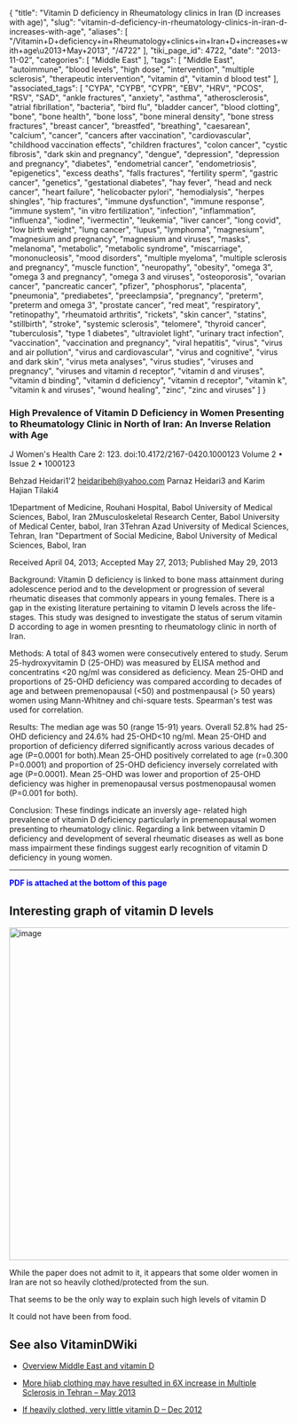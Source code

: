{
    "title": "Vitamin D deficiency in Rheumatology clinics in Iran (D increases with age)",
    "slug": "vitamin-d-deficiency-in-rheumatology-clinics-in-iran-d-increases-with-age",
    "aliases": [
        "/Vitamin+D+deficiency+in+Rheumatology+clinics+in+Iran+D+increases+with+age\u2013+May+2013",
        "/4722"
    ],
    "tiki_page_id": 4722,
    "date": "2013-11-02",
    "categories": [
        "Middle East"
    ],
    "tags": [
        "Middle East",
        "autoimmune",
        "blood levels",
        "high dose",
        "intervention",
        "multiple sclerosis",
        "therapeutic intervention",
        "vitamin d",
        "vitamin d blood test"
    ],
    "associated_tags": [
        "CYPA",
        "CYPB",
        "CYPR",
        "EBV",
        "HRV",
        "PCOS",
        "RSV",
        "SAD",
        "ankle fractures",
        "anxiety",
        "asthma",
        "atherosclerosis",
        "atrial fibrillation",
        "bacteria",
        "bird flu",
        "bladder cancer",
        "blood clotting",
        "bone",
        "bone health",
        "bone loss",
        "bone mineral density",
        "bone stress fractures",
        "breast cancer",
        "breastfed",
        "breathing",
        "caesarean",
        "calcium",
        "cancer",
        "cancers after vaccination",
        "cardiovascular",
        "childhood vaccination effects",
        "children fractures",
        "colon cancer",
        "cystic fibrosis",
        "dark skin and pregnancy",
        "dengue",
        "depression",
        "depression and pregnancy",
        "diabetes",
        "endometrial cancer",
        "endometriosis",
        "epigenetics",
        "excess deaths",
        "falls fractures",
        "fertility sperm",
        "gastric cancer",
        "genetics",
        "gestational diabetes",
        "hay fever",
        "head and neck cancer",
        "heart failure",
        "helicobacter pylori",
        "hemodialysis",
        "herpes shingles",
        "hip fractures",
        "immune dysfunction",
        "immune response",
        "immune system",
        "in vitro fertilization",
        "infection",
        "inflammation",
        "influenza",
        "iodine",
        "ivermectin",
        "leukemia",
        "liver cancer",
        "long covid",
        "low birth weight",
        "lung cancer",
        "lupus",
        "lymphoma",
        "magnesium",
        "magnesium and pregnancy",
        "magnesium and viruses",
        "masks",
        "melanoma",
        "metabolic",
        "metabolic syndrome",
        "miscarriage",
        "mononucleosis",
        "mood disorders",
        "multiple myeloma",
        "multiple sclerosis and pregnancy",
        "muscle function",
        "neuropathy",
        "obesity",
        "omega 3",
        "omega 3 and pregnancy",
        "omega 3 and viruses",
        "osteoporosis",
        "ovarian cancer",
        "pancreatic cancer",
        "pfizer",
        "phosphorus",
        "placenta",
        "pneumonia",
        "prediabetes",
        "preeclampsia",
        "pregnancy",
        "preterm",
        "preterm and omega 3",
        "prostate cancer",
        "red meat",
        "respiratory",
        "retinopathy",
        "rheumatoid arthritis",
        "rickets",
        "skin cancer",
        "statins",
        "stillbirth",
        "stroke",
        "systemic sclerosis",
        "telomere",
        "thyroid cancer",
        "tuberculosis",
        "type 1 diabetes",
        "ultraviolet light",
        "urinary tract infection",
        "vaccination",
        "vaccination and pregnancy",
        "viral hepatitis",
        "virus",
        "virus and air pollution",
        "virus and cardiovascular",
        "virus and cognitive",
        "virus and dark skin",
        "virus meta analyses",
        "virus studies",
        "viruses and pregnancy",
        "viruses and vitamin d receptor",
        "vitamin d and viruses",
        "vitamin d binding",
        "vitamin d deficiency",
        "vitamin d receptor",
        "vitamin k",
        "vitamin k and viruses",
        "wound healing",
        "zinc",
        "zinc and viruses"
    ]
}


### High Prevalence of Vitamin D Deficiency in Women Presenting to Rheumatology Clinic in North of Iran: An Inverse Relation with Age

J Women's Health Care 2: 123. doi:10.4172/2167-0420.1000123 Volume 2 • Issue 2 • 1000123

Behzad Heidari1'2 heidaribeh@yahoo.com Parnaz Heidari3 and Karim Hajian Tilaki4

1Department of Medicine, Rouhani Hospital, Babol University of Medical Sciences, Babol, Iran 2Musculoskeletal Research Center, Babol University of Medical Center, babol, Iran 3Tehran Azad University of Medical Sciences, Tehran, Iran "Department of Social Medicine, Babol University of Medical Sciences, Babol, Iran

Received April 04, 2013; Accepted May 27, 2013; Published May 29, 2013

Background: Vitamin D deficiency is linked to bone mass attainment during adolescence period and to the development or progression of several rheumatic diseases that commonly appears in young females. There is a gap in the existing literature pertaining to vitamin D levels across the life-stages. This study was designed to investigate the status of serum vitamin D according to age in women presnting to rheumatology clinic in north of Iran.

Methods: A total of 843 women were consecutively entered to study. Serum 25-hydroxyvitamin D (25-OHD) was measured by ELISA method and concentratins <20 ng/ml was considered as deficiency. Mean 25-OHD and proportions of 25-OHD deficiency was compared according to decades of age and between premenopausal (<50) and postmenpausal (> 50 years) women using Mann-Whitney and chi-square tests. Spearman's test was used for correlation.

Results: The median age was 50 (range 15-91) years. Overall 52.8% had 25-OHD deficiency and 24.6% had 25-OHD<10 ng/ml. Mean 25-OHD and proportion of deficiency diferred significantly across various decades of age (P=0.0001 for both).Mean 25-OHD positively correlated to age (r=0.300 P=0.0001) and proportion of 25-OHD deficiency inversely correlated with age (P=0.0001). Mean 25-OHD was lower and proportion of 25-OHD deficiency was higher in premenopausal versus postmenopausal women (P=0.001 for both).

Conclusion: These findings indicate an inversly age- related high prevalence of vitamin D deficiency particularly in premenopausal women presenting to rheumatology clinic. Regarding a link between vitamin D deficiency and development of several rheumatic diseases as well as bone mass impairment these findings suggest early recognition of vitamin D deficiency in young women.

---

 **<span style="color:#00F;">PDF is attached at the bottom of this page</span>** 

## Interesting graph of vitamin D levels

<img src="https://d378j1rmrlek7x.cloudfront.net/attachments/jpeg/vit-d-vs-age.jpg" alt="image" width="600">

While the paper does not admit to it, it appears that some older women in Iran are not so heavily clothed/protected from the sun.

That seems to be the only way to explain such high levels of vitamin D

It could not have been from food.

## See also VitaminDWiki

* [Overview Middle East and vitamin D](/tags/overview-middle-east-and-vitamin-d.html)

* [More hijab clothing may have resulted in 6X increase in Multiple Sclerosis in Tehran – May 2013](/posts/more-hijab-clothing-may-have-resulted-in-6x-increase-in-multiple-sclerosis-in-tehran)

* [If heavily clothed, very little vitamin D – Dec 2012](/posts/if-heavily-clothed-very-little-vitamin-d)